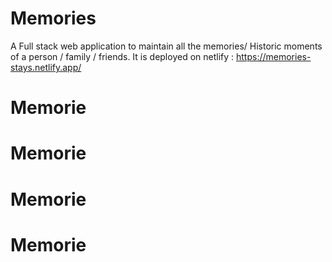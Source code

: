 # Memories
A Full stack web application to maintain all the memories/ Historic moments of a person / family / friends.
It is deployed on netlify : https://memories-stays.netlify.app/

# Memorie
# Memorie
# Memorie
# Memorie
